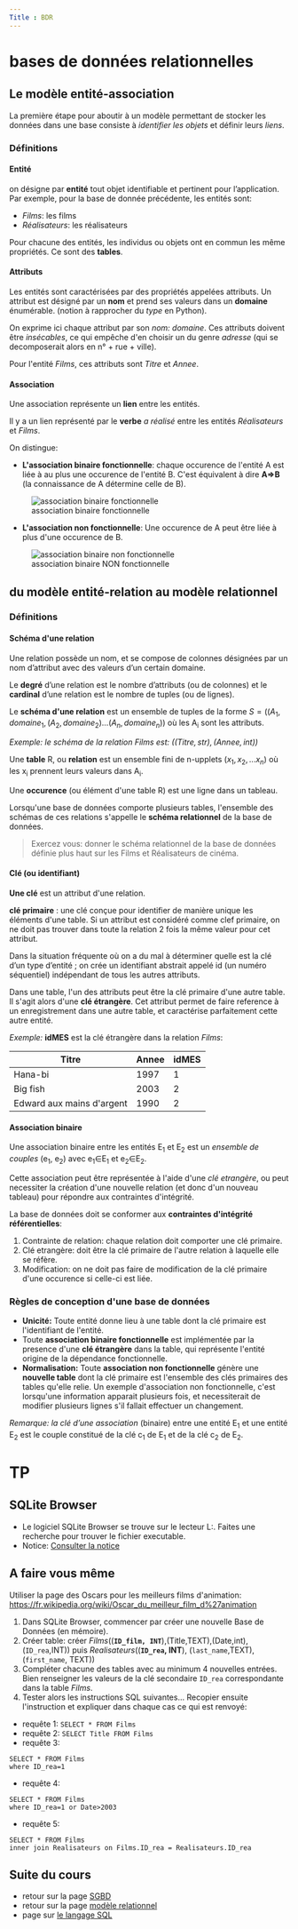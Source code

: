 ```yaml
---
Title : BDR
---
```


# bases de données relationnelles
## Le modèle entité-association
La première étape pour aboutir à un modèle permettant de stocker les données dans une base consiste à *identifier les objets* et définir leurs *liens*.

### Définitions
#### Entité
on désigne par **entité** tout objet identifiable et pertinent pour l’application. Par exemple, pour la base de donnée précédente, les entités sont:

* *Films*: les films
* *Réalisateurs*: les réalisateurs

Pour chacune des entités, les individus ou objets ont en commun les même propriétés. Ce sont des **tables**. 

#### Attributs
Les entités sont caractérisées par des propriétés appelées attributs. Un attribut est désigné par un **nom** et prend ses valeurs dans un **domaine** énumérable. (notion à rapprocher du *type* en Python).


On exprime ici chaque attribut par son *nom: domaine*. Ces attributs doivent être *insécables*, ce qui empêche d'en choisir un du genre *adresse* (qui se decomposerait alors en n° + rue + ville).

Pour l'entité *Films*, ces attributs sont *Titre* et *Annee*.

#### Association
Une association représente un **lien** entre les entités.

Il y a un lien représenté par le **verbe** *a réalisé* entre les entités *Réalisateurs* et *Films*.

On distingue:

* **L'association binaire fonctionnelle**: chaque occurence de l'entité A est liée à au plus une occurence de l'entité B. C'est équivalent à dire **A=>B** (la connaissance de A détermine celle de B).



<figure>
  <img src="../images/a_implique_b.png" alt="association binaire fonctionnelle">
  <figcaption>association binaire fonctionnelle</figcaption>
</figure>

* **L'association non fonctionnelle**: Une occurence de A peut être liée à plus d'une occurence de B. 



<figure>
  <img src="../images/b_implique_a.png" alt="association binaire non fonctionnelle">
  <figcaption>association binaire NON fonctionnelle</figcaption>
</figure>

## du modèle entité-relation au modèle relationnel


### Définitions
#### Schéma d'une relation
Une relation possède un nom, et se compose de colonnes désignées par un nom d’attribut avec des valeurs d’un certain domaine.

Le **degré** d’une relation est le nombre d’attributs (ou de colonnes) et le **cardinal** d’une relation est le nombre de tuples (ou de lignes).

Le **schéma d'une relation** est un ensemble de tuples de la forme $S = ((A_1,domaine_1, (A_2,domaine_2) ...(A_n,domaine_n))$ où les A<sub>i</sub> sont les attributs.

*Exemple: le schéma de la relation Films est: $((Titre,str),(Annee,int))$*

Une **table** R, ou **relation** est un ensemble fini de n-upplets $(x_1, x_2, ... x_n)$ où les x<sub>i</sub> prennent leurs valeurs dans A<sub>i</sub>.


Une **occurence** (ou élément d'une table R) est une ligne dans un tableau.

Lorsqu'une base de données comporte plusieurs tables, l'ensemble des schémas de ces relations s'appelle le **schéma relationnel** de la base de données.

> Exercez vous: donner le schéma relationnel de la base de données définie plus haut sur les Films et Réalisateurs de cinéma.

#### Clé (ou identifiant)
**Une clé** est un attribut d'une relation.

**clé primaire** : une clé conçue pour identifier de manière unique les éléments d'une table.  Si un attribut est considéré comme clef primaire, on ne doit pas trouver dans toute la relation 2 fois la même valeur pour cet attribut.

Dans la situation fréquente où on a du mal à déterminer quelle est la clé d’un type d’entité ; on crée un identifiant abstrait appelé id (un numéro séquentiel) indépendant de tous les autres attributs.

Dans une table, l'un des attributs peut être la clé primaire d'une autre table. Il s'agit alors d'une **clé étrangère**. Cet attribut permet de faire reference à un enregistrement dans une autre table, et caractérise parfaitement cette autre entité.

*Exemple:* **idMES** est la clé étrangère dans la relation *Films*:

| **Titre** | Annee | **idMES** |
|--- | --- | --- |
| Hana-bi | 1997 | 1 |
| Big fish | 2003 | 2 |
| Edward aux mains d'argent | 1990 | 2 |


#### Association binaire
Une association binaire entre les entités E<sub>1</sub> et E<sub>2</sub> est un *ensemble de couples* (e<sub>1</sub>, e<sub>2</sub>) avec e<sub>1</sub>∈E<sub>1</sub> et e<sub>2</sub>∈E<sub>2</sub>. 

Cette association peut être représentée à l'aide d'une *clé etrangère*, ou peut necessiter la création d'une nouvelle relation (et donc d'un nouveau tableau) pour répondre aux contraintes d'intégrité.

La base de données doit se conformer aux **contraintes d'intégrité référentielles**:

1. Contrainte de relation: chaque relation doit comporter une clé primaire.
2. Clé etrangère: doit être la clé primaire de l'autre relation à laquelle elle se réfère.
3. Modification: on ne doit pas faire de modification de la clé primaire d'une occurence si celle-ci est liée.

### Règles de conception d'une base de données
* **Unicité:** Toute entité donne lieu à une table dont la clé primaire est l'identifiant de l'entité.
* Toute **association binaire fonctionnelle** est implémentée par la presence d'une **clé étrangère** dans la table, qui représente l'entité origine de la dépendance fonctionnelle.
* **Normalisation:** Toute **association non fonctionnelle** génère une **nouvelle table** dont la clé primaire est l'ensemble des clés primaires des tables qu'elle relie. Un exemple d'association non fonctionnelle, c'est lorsqu'une information apparait plusieurs fois, et necessiterait de modifier plusieurs lignes s'il fallait effectuer un changement.

*Remarque:* *la clé d’une association* (binaire) entre une entité E<sub>1</sub> et une entité E<sub>2</sub> est le couple constitué de la clé c<sub>1</sub> de E<sub>1</sub> et de la clé c<sub>2</sub> de E<sub>2</sub>.

# TP
## SQLite Browser
* Le logiciel SQLite Browser se trouve sur le lecteur L:. Faites une recherche pour trouver le fichier executable.
* Notice: <a href="http://prof.math.free.fr/mgtmn/tp/bdd_pres_dbb_sqlite.pdf" target="blank">Consulter la notice</a>

## A faire vous même
Utiliser la page des Oscars pour les meilleurs films d'animation: https://fr.wikipedia.org/wiki/Oscar_du_meilleur_film_d%27animation

1. Dans SQLite Browser, commencer par créer une nouvelle Base de Données (en mémoire).
2. Créer table: créer *Films*((**`ID_film, INT`**),(Title,TEXT),(Date,int),(`ID_rea`,INT)) puis *Realisateurs*((**`ID_rea`, INT**), (`last_name`,TEXT), (`first_name`, TEXT))
3. Compléter chacune des tables avec au minimum 4 nouvelles entrées. Bien renseigner les valeurs de la clé secondaire `ID_rea` correspondante dans la table *Films*.
4. Tester alors les instructions SQL suivantes... Recopier ensuite l'instruction et expliquer dans chaque cas ce qui est renvoyé:

* requête 1: `SELECT * FROM Films`
* requête 2: `SELECT Title FROM Films`
* requête 3: 

```
SELECT * FROM Films
where ID_rea=1
```

* requête 4:

```
SELECT * FROM Films
where ID_rea=1 or Date>2003
```

* requête 5:

```
SELECT * FROM Films
inner join Realisateurs on Films.ID_rea = Realisateurs.ID_rea
```




## Suite du cours
* retour sur la page [SGBD](/docs/NSI/bases/page3/)
* retour sur la page [modèle relationnel](/docs/NSI/bases/page1/)
* page sur [le langage SQL](/docs/NSI/bases/page4/)